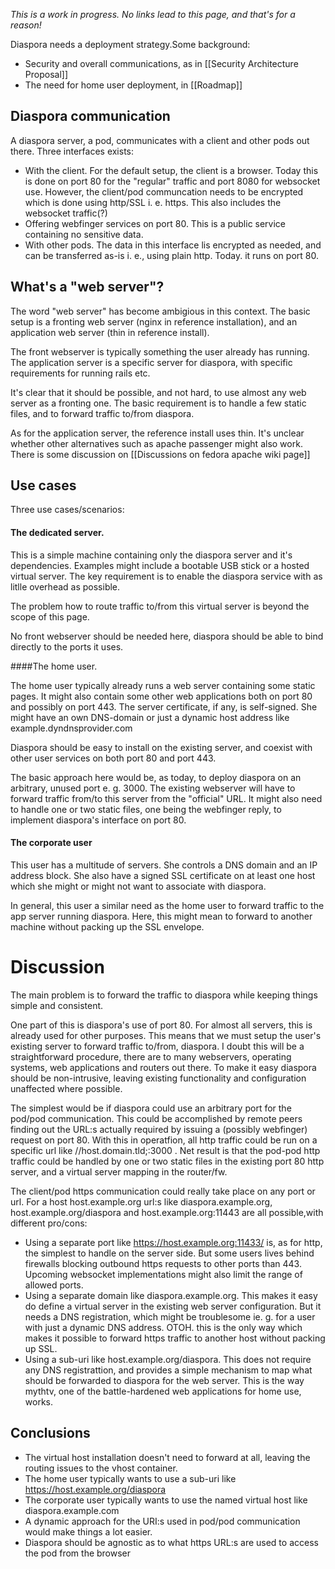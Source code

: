 *This is a work in progress. No links lead to this page, and that's for a reason!*

Diaspora needs a deployment strategy.Some background:

- Security and overall communications, as in  [[Security Architecture Proposal]]
- The need for home user deployment, in [[Roadmap]]

## Diaspora communication

A diaspora server, a pod, communicates with a client and  other pods out there. Three interfaces exists:

- With the client. For the default setup, the client is a browser. Today this is done on port 80 for the
"regular" traffic and port 8080 for websocket use. However, the client/pod communcation needs to be
encrypted which is done using http/SSL i. e. https. This also includes the websocket traffic(?)
- Offering webfinger services on port 80. This is a public service containing no sensitive data.
- With other pods. The data in this interface lis encrypted as needed, and can be transferred as-is i. e.,
using plain http. Today. it runs  on port 80.

## What's a "web server"?

The word "web server" has become ambigious   in this context. The basic setup is a fronting web server 
(nginx in reference installation), and an application web server (thin in reference install).

The front  webserver is typically something the user already has running. The application server is a 
specific server for diaspora, with specific requirements for running rails etc.

It's clear that it should be possible, and not hard, to use almost any web server as a fronting one. The basic
requirement is to handle a few static files, and to forward traffic to/from diaspora.

As for the application server, the reference install uses thin. It's unclear whether other alternatives such as
apache passenger might also work. There is some discussion on [[Discussions on fedora apache wiki page]]

## Use cases

Three use cases/scenarios:

#### The dedicated server.

This is a simple machine containing only the diaspora server and it's dependencies. Examples might include a 
bootable USB stick or a hosted virtual server. The key requirement is to enable the diaspora service with as
litlle overhead as possible.

The problem how to route traffic to/from this virtual server is beyond the scope of this page. 

No front webserver should be needed here, diaspora should be able to bind directly to the ports it uses.

####The home user.

The home user typically already runs a web server containing some static pages.  It might also contain some other 
web applications both on port 80 and possibly on port 443. The server certificate, if any, is self-signed.
She might have an own DNS-domain or just a dynamic host address like example.dyndnsprovider.com

Diaspora should be easy to install on the existing  server, and coexist with other user services on both port 80 and port 443.

The basic approach here would be, as today, to deploy diaspora on an arbitrary, unused port e. g. 3000. The existing webserver
will have to forward traffic from/to this server from the "official" URL. It might also need to  handle one or two static files, one being the
webfinger reply,  to implement diaspora's interface on port 80.

#### The corporate user

This user has a multitude of servers. She controls a DNS domain and an IP address block.  She also  have a signed SSL certificate on 
at least one host which she might or might not want to associate with diaspora. 

In general,  this user  a similar need as the home user  to forward traffic to the app server running diaspora. Here, this might mean 
to forward to another machine without packing up the SSL envelope.

# Discussion

The main problem is to forward the traffic to diaspora while keeping things simple and consistent.

One part of this is diaspora's use of port 80. For almost all servers, this is already used for other purposes. This means that we
must setup the user's existing server to forward traffic to/from, diaspora. I doubt this will be a straightforward procedure, there are
to many webservers, operating systems, web applications and routers out there. To make it easy diaspora should
be non-intrusive, leaving existing functionality and configuration unaffected where possible.

The simplest would be if diaspora could use an arbitrary port for the pod/pod communication. This could be accomplished by remote
peers finding out the URL:s actually required by issuing a (possibly webfinger) request on port 80. With this in operatfion, all http
traffic could be run on a specific url like //host.domain.tld;:3000 .  Net result is that the pod-pod  http traffic could be handled by one or
two static files in the existing port 80 http server, and a virtual server mapping in the router/fw. 

The client/pod https communication could really take place on any port or url. For a host  host.example.org url:s like diaspora.example.org,
host.example.org/diaspora and host.example.org:11443 are all possible,with different pro/cons:

- Using a separate port like https://host.example.org:11433/ is, as for http, the simplest to handle on the server side. But some users lives behind firewalls blocking outbound https requests to other ports than 443. Upcoming websocket implementations might also limit the range of allowed ports.
- Using a separate domain like diaspora.example.org. This makes it easy do define a virtual server in the existing web server configuration. But
it needs a DNS registration, which might be troublesome ie. g. for a user with just a dynamic DNS address. OTOH. this is the only way which makes
it possible to forward https traffic to another host without packing up SSL.
- Using a sub-uri like host.example.org/diaspora. This does not require any DNS registrattion, and provides a simple mechanism to
map what should be forwarded to diaspora for the web server. This is the way mythtv, one of the battle-hardened web applications for home use, works.

## Conclusions

- The virtual host installation doesn't need to forward at all, leaving the routing issues to the vhost  container.
- The home user typically wants to use a sub-uri like https://host.example.org/diaspora
- The corporate user typically wants to use the named virtual host like diaspora.example.com
- A dynamic approach for the URI:s used in pod/pod communication would make things a lot easier.
- Diaspora should be agnostic as to what https URL:s are used to access the pod from the browser
